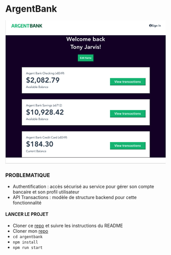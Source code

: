 # ArgentBank

![dashboard](./src/assets/profile.png)

### PROBLEMATIQUE
- Authentification : accès sécurisé au service pour gérer son compte bancaire et son profil utilisateur
- API Transactions : modèle de structure backend pour cette fonctionnalité

#### LANCER LE PROJET
- Cloner ce [repo](https://github.com/OpenClassrooms-Student-Center/Project-10-Bank-API.git) et suivre les instructions du README
- Cloner mon [repo](https://github.com/MarieRodiet/argentBank-Front.git)
- `cd argentbank`
- `npm install`
- `npm run start`